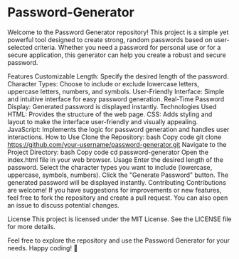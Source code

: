 # Password-Generator
Welcome to the Password Generator repository! This project is a simple yet powerful tool designed to create strong, random passwords based on user-selected criteria. Whether you need a password for personal use or for a secure application, this generator can help you create a robust and secure password.

Features
Customizable Length: Specify the desired length of the password.
Character Types: Choose to include or exclude lowercase letters, uppercase letters, numbers, and symbols.
User-Friendly Interface: Simple and intuitive interface for easy password generation.
Real-Time Password Display: Generated password is displayed instantly.
Technologies Used
HTML: Provides the structure of the web page.
CSS: Adds styling and layout to make the interface user-friendly and visually appealing.
JavaScript: Implements the logic for password generation and handles user interactions.
How to Use
Clone the Repository:
bash
Copy code
git clone https://github.com/your-username/password-generator.git
Navigate to the Project Directory:
bash
Copy code
cd password-generator
Open the index.html file in your web browser.
Usage
Enter the desired length of the password.
Select the character types you want to include (lowercase, uppercase, symbols, numbers).
Click the "Generate Password" button.
The generated password will be displayed instantly.
Contributing
Contributions are welcome! If you have suggestions for improvements or new features, feel free to fork the repository and create a pull request. You can also open an issue to discuss potential changes.

License
This project is licensed under the MIT License. See the LICENSE file for more details.

Feel free to explore the repository and use the Password Generator for your needs. Happy coding! 🎉
